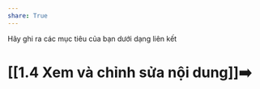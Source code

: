 ```yaml
---
share: True
---
```

Hãy ghi ra các mục tiêu của bạn dưới dạng liên kết
# [[1.4 Xem và chỉnh sửa nội dung]]➡️
